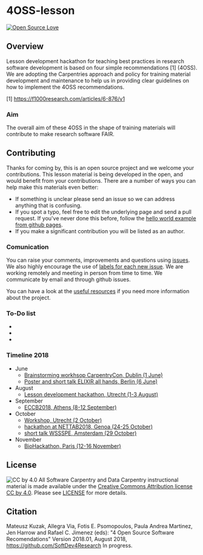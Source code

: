 # 4OSS-lesson

[![Open Source Love](https://badges.frapsoft.com/os/v2/open-source.png?v=103)](https://github.com/ellerbrock/open-source-badge/)    


## Overview

Lesson development hackathon for teaching best practices in research software development is
based on four simple recommendations [1] (4OSS). We are adopting the Carpentries approach and policy for training material
development and maintenance to help us in providing clear guidelines on how to implement the 4OSS recommendations.

[1] https://f1000research.com/articles/6-876/v1

### Aim

The overall aim of these 4OSS in the shape of training materials will contribute to make research software FAIR.

## Contributing

Thanks for coming by, this is an open source project and we welcome your contributions. 
This lesson material is being developed in the open, and would benefit from your contributions. There are a number of ways you can help make this materials even better:

- If something is unclear please send an issue so we can address anything that is confusing.
- If you spot a typo, feel free to edit the underlying page and send a pull request. If you've never done this before, follow the [hello world example from github pages](https://guides.github.com/activities/hello-world/).
- If you make a significant contribution you will be listed as an author.

### Comunication

You can raise your comments, improvements and questions using [issues](https://github.com/SoftDev4Research/4OSS-lesson/issues). We also highly encourage the use of [labels for each new issue](https://github.com/SoftDev4Research/4OSS-lesson/labels). We are working remotely and meeting in person from time to time. We communicate by email and through github issues.

You can have a look at the [useful resources](UsefulLinks.md) if you need more information about the project.

### To-Do list
-
-
-


### Timeline 2018

 - June
   - [Brainstorming workhsop CarpentryCon, Dublin (1 June)](https://github.com/carpentries/carpentrycon/blob/master/Sessions/2018-06-01/02-Workshop-2-Lesson-Hack-a-Thon-Voted-Session-From-Pitches/4OSS-lesson-development.md)
   - [Poster and short talk ELIXIR all hands, Berlin (6 June)](https://www.elixir-europe.org/events/elixir-all-hands-2018)
 - August
   - [Lesson development hackathon, Utrecht (1-3 August)](https://www.elixir-europe.org/events/4-oss-hackathon)
 - September
   - [ECCB2018, Athens (8-12 September)](http://eccb18.org/)
 - October
   - [Workshop, Utrecht (2 October)](https://www.aanmelder.nl/dtl2018)
   - [hackathon at NETTAB2018, Genoa (24-25 October)](http://www.igst.it/nettab/2018/)
   - [short talk WSSSPE, Amsterdam (29 October)](http://wssspe.researchcomputing.org.uk/category/wssspe6-1/)
 - November
   - [BioHackathon, Paris (12-16 November)](https://bh2018paris.info/) 

## License

![CC by 4.0](https://licensebuttons.net/l/by-sa/4.0/88x31.png) 
All Software Carpentry and Data Carpentry instructional material is made available under the [Creative Commons Attribution license CC by 4.0](https://creativecommons.org/licenses/by/4.0/). Please see [LICENSE](LICENSE.md) for more details.

## Citation

Mateusz Kuzak, Allegra Via, Fotis E. Psomopoulos, Paula Andrea Martinez, Jen Harrow and Rafael C. Jimenez (eds): "4 Open Source Software Recomendations"  Version 2018.01, August 2018,
https://github.com/SoftDev4Research In progress.
